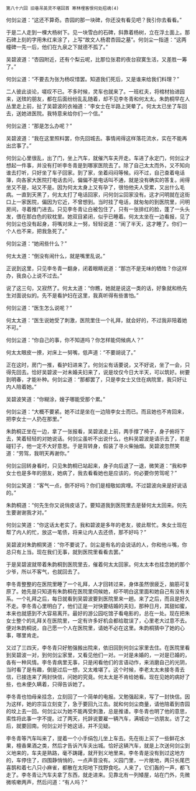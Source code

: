     第八十六回 旧巷吊英灵不堪回首 寒林埋客恨何处招魂(4) 

   何剑尘道：“这还不算奇。杏园的那一块碑，你还没有看见吧？我引你去看看。”

   于是二人走到一棵大杨树下。见一块雪白的石碑，斜靠着杨树，立在浮土面上。那石碑上刻的字用朱红来涂了，上写“故文人杨君杏园之墓”。何剑尘一指道：“这两幢碑一先一后，他们在九泉之下就德不孤了。”

   吴碧波道：“杏园附近，还有个梨云呢，比那位张君的夜台寂寞生活，又差胜一筹了。”

   何剑尘道：“不要去为张为杨叹惜罢。知道我们死后，又是谁来给我们料理？”

   二人彼此谈论，嗟叹不已。不多时候，灵车也就来了。一班杠夫，将棺材抬进园来，送殡的朋友，都在后面纷纷乱乱随着，却不见李冬青和何太太。朱韵桐早在人丛里走上前，扯了吴碧波的衣袖道：“李女士在半路上哭晕了。何太太已坐了车回去，送她进医院。我特意来给你们一个信。”

   何剑尘道：“那是怎么办呢？”

   吴碧波道：“我在这里照料罢，你先回城去。事情闹得这样落花流水，实在不能再出岔事了。”

   何剑尘心里很乱，出了门，坐上汽车，就催汽车夫开走。车进了永定门，何剑尘才想起一件事，并没有打听李冬青是到哪家医院去了。除了自己太太而外，又不知向谁去打听，只好坐了车子回家。到了家，坐着闷闷等候。闷不过，自己查着电话簿，向各家大医院打电话去问，偏偏不是电话叫不通，就是没有确实的答复。闹得坐又不是，站又不是。因为何太太身上又有孕了，很怕他夫人受累，又出什么毛病。一直到天黑了，何太太打了电话回家，问何剑尘回家没有。这才问明就在这街口上一家医院，偏因为它近，不曾想到。当时挂了电话，就匆匆的到医院里，问明房间，寻着推门进去。只见李冬青让白被包住了，只有一张排红的脸，蓬了一头头发，偎在那白色的软枕里。她双目紧闭，似乎已睡着。何太太坐在一边看报，见了何剑尘也没有起身，将嘴对床上一努，轻轻说道：“闹了半天，这才睡了。你们一个人也不来，把我急死了。”

   何剑尘道：“她闹些什么？”

   何太太道：“倒没有闹什么，就是嘴里乱说。”

   正说到这里，只见李冬青一翻身，闭着眼睛说道：“那岂不是无味的牺牲？你这样办，我良心上说不过去。”

   说了这三句，又寂然了。何太太道：“你瞧，她就是说这一类的话，好象就和杨先生对面说似的。先不是看护妇在这里，我真听得有些害怕。”

   何剑尘道：“医生怎么说呢？”

   何太太道：“医生说她受了刺激，医院里住一个礼拜，就会好的，不过我非陪着她不可。”

   何剑尘道：“你自己的事，你不知道吗？你怎样能伺候病人？”

   何太太眼皮一撩，对床上一努嘴，低声道：“不要胡说了。”

   正在这时，房门一推，看护妇进来了。何剑尘有话要说，又不好说，坐了一会，只得先回去。恰好吴碧波一对未婚夫妇来了，说是坟仅今日大半天，可以筑好。树要到明春，才能补种。何剑尘道：“那都罢了，只是李女士又住在病院里，我只好让内人陪着她。”

   吴碧波笑道：“你糊涂，嫂子哪能受那个累。”

   何剑尘道：“大概不要紧。她不过是坐在一边陪李女士而已。而且她也不肯回来，把李女士一人扔在那里。”

   朱韵桐正坐在一边，拿了一张报看，吴碧波走上前，两手撑了椅子，身子俯将下去，笑着轻轻的对她说话。何剑尘虽听不出说什么，也料吴碧波是请示去了，若是碰钉子，他一定不大好意思。于是背转身，假装了寻火柴抽烟。吴碧波忽然笑道：“劳驾，我明天再谢你。”

   何剑尘回转身看时，只见朱韵桐已站起来，身子向后退了一退，微笑道：“我和李女士也是多年的朋友，她病了，我去看看她也是应该的，何必要你劳驾呢？”

   何剑尘笑道：“客气一点，倒不好吗？你们是相敬如宾哩。不过碧波向来是好说话的。”

   朱韵桐道：“何先生你又说俏皮话了。要知道我到医院里去是替何太太回来。何先生要谢谢我才对。”

   何剑尘笑道：“你这话太老实了。我和碧波是多年的老友，彼此帮忙。朱女士现在帮了内人的忙，放这一笔债，将来让内人去还债，那不好吗？”

   吴碧波对朱韵桐笑道：“你不要说了。剑尘是有名的会说话的人，你和他斗嘴，你总只有上当。现在我们无事，就到医院里看看去罢。”

   于是吴碧波就带着朱韵桐到医院里去，催着何太太回家。何太太本也挂念她的那个少爷，所以不客气，也就回去了。

   李冬青整整的在医院里睡了一个礼拜，人才回转过来，身体虽然很疲乏，脑筋可复原了。她先是只知道有朱韵桐在医院里伺候她，却不明白这里面和她自己有没有关系。一个礼拜之后，每日就看到吴碧波要到医院里来一趟。来了之后，而且是好久不走。李冬青心里明白了，他们正是一对快要结婚的夫妇，那种日月，其甜如蜜，本来也就感到不大容易离开。最好的游公园吃馆子看电影的，总在一处。现在把朱女士整个的礼拜关在医院里，一定有许多好机会都给耽误了，心里老大过意不去。便对朱韵桐说，自己愿一个人在医院里，请她不必在这里。朱韵桐猜中了她的心事，哪里肯走。

   又过了三四天，李冬青只好勉强搬出院来，依旧回到何剑尘家里去住。在医院里看到吴碧波一对，到何剑尘家里，又看见他们一对。一对是未婚的，一对是已婚的，各有一种风情。李冬青病里无事，只是闲看他们的言语动作，来消磨自己的光阴，当时看了是有趣，倒是过后一想，又太难堪了。这个时候，李老太太未接冬青去信，已接连来了两封快信，问她的究竟。何太太是不肯给她看。现在见她的病好了些，也未便久瞒着，只得告诉她了。

   李冬青也怕母亲挂念，立刻回了一个简单的电报。又勉强起来，写了一封快信。因为这样，她的宗旨立刻变了，急于要回九江去。就和何剑尘商量，请他陪着到杏园的坟上去一回。何剑尘以为她不能再受刺激，总是推诿。李冬青也明了他的意思，索性将此事一字不提。过了两天，托辞说要雇一辆汽车，满城访一访朋友。访了之后，就要回南。何剑尘对于她这话，并不见疑。

   李冬青等汽车叫来了，提着一个小手绢包儿坐上车去。先在街上买了一些鲜花水果，檀香果酒之类，然后才告诉汽车夫出城。恰好这辆汽车，就是上次送何剑尘到义地来的，车夫是熟路，毫不踌躇，就开到义地里来。李冬青是没有到过这地方的，车停住了，四围静悄悄的，一点声音没有。义园门里，一片敞地，两只长尾巴喜鹊和着七八只小麻雀，都散在太阳地下找野食吃。人来了，它们轰的一声，都飞走了。李冬青让汽车夫拿了东西，就走进来。见靠北有一列矮屋，站在门外，先微微咳嗽两声，然后问道：“有人吗？”

